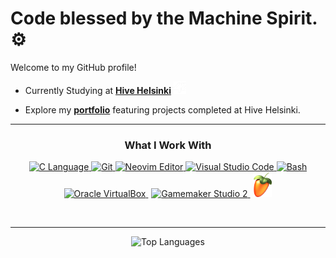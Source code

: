 #  Code blessed by the Machine Spirit. ⚙

Welcome to my GitHub profile!

- Currently Studying at [**Hive Helsinki**](https://www.hive.fi/en) <img src="https://raw.githubusercontent.com/usvapel/usvapel/main/assets/icons/42white.png" alt="42" width="20" height="20"/>

- Explore my [**portfolio**](https://github.com/usvapel/Hive_Helsinki_Projects) featuring projects completed at Hive Helsinki.

---

<div align="center">
  
  ### What I Work With
  
</div>

<p align="center">
  <a href="https://en.wikipedia.org/wiki/C_(programming_language)">
    <img src="https://cdn.jsdelivr.net/gh/devicons/devicon@latest/icons/c/c-original.svg" alt="C Language" width="40" height="40" title="C Language"/>
  </a>
  <a href="https://git-scm.com/">
    <img src="https://cdn.jsdelivr.net/gh/devicons/devicon@latest/icons/git/git-original.svg" alt="Git" width="40" height="40" title="Git"/>
  </a>
  <a href="https://neovim.io/">
    <img src="https://cdn.jsdelivr.net/gh/devicons/devicon@latest/icons/neovim/neovim-original.svg" alt="Neovim Editor" width="40" height="40" title="Neovim Editor"/>
  </a>
  <a href="https://code.visualstudio.com/">
    <img src="https://cdn.jsdelivr.net/gh/devicons/devicon@latest/icons/vscode/vscode-original.svg" alt="Visual Studio Code" width="40" height="40" title="Visual Studio Code"/>
  </a>
  <a href="https://www.gnu.org/software/bash/">
    <img src="https://cdn.jsdelivr.net/gh/devicons/devicon@latest/icons/bash/bash-original.svg" alt="Bash" width="40" height="40" title="Bash"/>
  </a>
  <a href="https://www.virtualbox.org/">
    <img src="https://upload.wikimedia.org/wikipedia/commons/f/ff/VirtualBox_2024_Logo.svg" alt="Oracle VirtualBox" width="40" height="40" title="Oracle VirtualBox"/>
  </a>
  <img src="https://via.placeholder.com/10x40/00000000/00000000" width="1" height="40"/>
  <a href="https://gamemaker.io/en">
    <img src="https://cdn.brandfetch.io/idLXVOChpM/w/180/h/180/theme/light/logo.png?c=1dxbfHSJFAPEGdCLU4o5B" alt="Gamemaker Studio 2" width="40" height="40" title="Gamemaker Studio 2"/>
  </a>
  <img src="https://via.placeholder.com/10x40/00000000/00000000" width="1" height="40"/>
  <a href="https://www.image-line.com/fl-studio/">
    <img src="https://raw.githubusercontent.com/usvapel/usvapel/main/assets/icons/flstudio.png" alt="FL studio" width="30" height="40" title="FL Studio"/>
  </a>
</p>

&nbsp;

---

<!--## Projects

A selection of academic projects focused on C programming, system development, and low-level computing.

### Project Portfolio

| Project | Description | Technologies | Grade |
|--------|-------------|--------------|:-----:|
| [**libft**](https://github.com/usvapel/libft) | Custom standard library in C, implementing memory manipulation, string operations, and utility functions. | C, libc | ![125](https://img.shields.io/badge/125-1?style=plastic)  |
| [**printf**](https://github.com/usvapel/printf) | Recreation of the `printf` function, handling formatted output and variadic arguments. | C, Variadic Functions | ![100](https://img.shields.io/badge/100-1?style=plastic) |
| [**get_next_line**](https://github.com/usvapel/get_next_line) | Line-by-line file reader using buffered input and static memory. | C, File I/O | ![100](https://img.shields.io/badge/100-1?style=plastic) |
| [**Born2BeRoot**](https://github.com/usvapel/born2BeRoot) | System administration project: secure VM setup, user/group policies, and monitoring via UFW and SSH. | Bash, Linux, VirtualBox | ![96](https://img.shields.io/badge/96-1?style=plastic) |
| [**fractol**](https://github.com/usvapel/fract-ol) | Interactive fractal renderer supporting Mandelbrot, Burning Ship and Julia sets with zoom/pan capabilities. | C, MLX42, Graphics Programming | ![125](https://img.shields.io/badge/125-1?style=plastic) |

> **!** &nbsp;&nbsp; *All projects were completed as part of the 42 curriculum. Grades reflect evaluation results.*-->

<div align="center">
  <img src="https://github-readme-stats.vercel.app/api/top-langs/?username=usvapel&layout=compact&theme=radical" alt="Top Languages" />
</div>

<!-- [![trophy](https://github-profile-trophy.vercel.app/?username=usvapel)](https://github.com/ryo-ma/github-profile-trophy) -->
<img src="https://via.placeholder.com/10x40/00000000/00000000" width="1" height="40"/>

